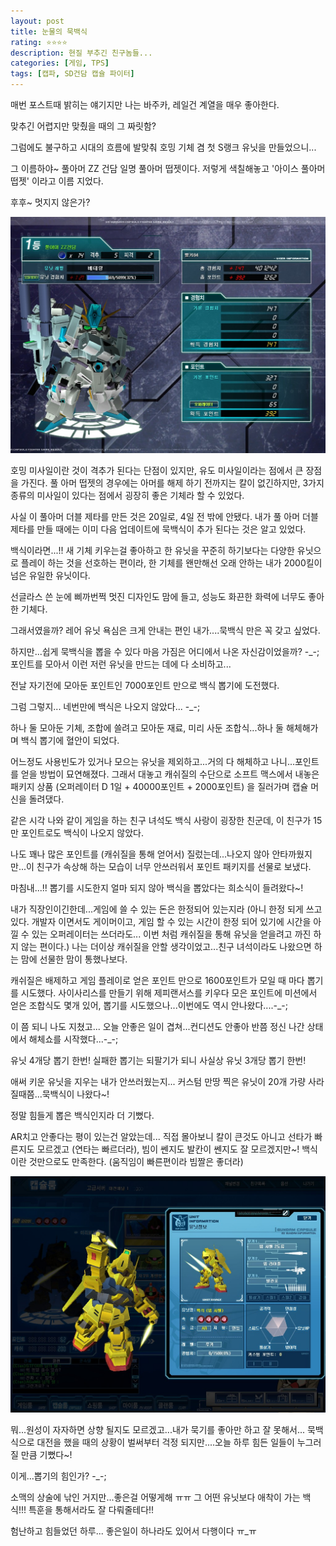 ```yaml
---
layout: post
title: 눈물의 묵백식
rating: ⭐️⭐️⭐️⭐️
description: 현질 부추긴 친구놈들...
categories: [게임, TPS]
tags: [캡파, SD건담 캡슐 파이터]
---
```


매번 포스트때 밝히는 얘기지만 나는 바주카, 레일건 계열을 매우 좋아한다. 

맞추긴 어렵지만 맞췄을 때의 그 짜릿함? 

그럼에도 불구하고 시대의 흐름에 발맞춰 호밍 기체 겸 첫 S랭크 유닛을 만들었으니...

그 이름하야~ 풀아머 ZZ 건담 일명 풀아머 떱젯이다. 저렇게 색칠해놓고 '아이스 풀아머 떱젯' 이라고 이름 지었다.

후후~ 멋지지 않은가?

![캡파](../../images/2008/sdgcf_19.jpeg)

호밍 미사일이란 것이 격추가 된다는 단점이 있지만, 유도 미사일이라는 점에서 큰 장점을 가진다. 풀 아머 떱젯의 경우에는 아머를 해제 하기 전까지는 칼이 없긴하지만, 3가지 종류의 미사일이 있다는 점에서 굉장히 좋은 기체라 할 수 있었다.

사실 이 풀아머 더블 제타를 만든 것은 20일로, 4일 전 밖에 안됐다. 내가 풀 아머 더블 제타를 만들 때에는 이미 다음 업데이트에 묵백식이 추가 된다는 것은 알고 있었다.

백식이라면...!! 새 기체 키우는걸 좋아하고 한 유닛을 꾸준히 하기보다는 다양한 유닛으로 플레이 하는 것을 선호하는 편이라, 한 기체를 왠만해선 오래 안하는 내가 2000킬이 넘은 유일한 유닛이다.

선글라스 쓴 눈에 삐까번쩍 멋진 디자인도 맘에 들고, 성능도 화끈한 화력에 너무도 좋아한 기체다.

그래서였을까? 레어 유닛 욕심은 크게 안내는 편인 내가....묵백식 만은 꼭 갖고 싶었다.

하지만...쉽게 묵백식을 뽑을 수 있다 마음 가짐은 어디에서 나온 자신감이었을까? -_-; 포인트를 모아서 이런 저런 유닛을 만드는 데에 다 소비하고...

전날 자기전에 모아둔 포인트인 7000포인트 만으로 백식 뽑기에 도전했다.

그럼 그렇지... 네번만에 백식은 나오지 않았다... -_-;

하나 둘 모아둔 기체, 조합에 쓸려고 모아둔 재료, 미리 사둔 조합식...하나 둘 해체해가며 백식 뽑기에 혈안이 되었다.

어느정도 사용빈도가 있거나 모으는 유닛을 제외하고...거의 다 해체하고 나니...포인트를 얻을 방법이 묘연해졌다. 그래서 대놓고 캐쉬질의 수단으로 소프트 맥스에서 내놓은 패키지 상품 (오퍼레이터 D 1일 + 40000포인트 + 2000포인트) 을 질러가며 캡슐 머신을 돌려댔다.

같은 시각 나와 같이 게임을 하는 친구 녀석도 백식 사랑이 굉장한 친군데, 이 친구가 15만 포인트로도 백식이 나오지 않았다.

나도 꽤나 많은 포인트를 (캐쉬질을 통해 얻어서) 질렀는데...나오지 않아 안타까웠지만...이 친구가 속상해 하는 모습이 너무 안쓰러워서 포인트 패키지를 선물로 보냈다.

마침내...!! 뽑기를 시도한지 얼마 되지 않아 백식을 뽑았다는 희소식이 들려왔다~!

내가 직장인이긴한데...게임에 쓸 수 있는 돈은 한정되어 있는지라 (아니 한정 되게 쓰고 있다. 개발자 이면서도 게이머이고, 게임 할 수 있는 시간이 한정 되어 있기에 시간을 아낄 수 있는 오퍼레이터는 쓰더라도... 이번 처럼 캐쉬질을 통해 유닛을 얻을려고 까진 하지 않는 편이다.) 나는 더이상 캐쉬질을 안할 생각이었고...친구 녀석이라도 나왔으면 하는 맘에 선물한 맘이 통했나보다.

캐쉬질은 배제하고 게임 플레이로 얻은 포인트 만으로 1600포인트가 모일 때 마다 뽑기를 시도했다. 사이사리스를 만들기 위해 제피랜서스를 키우다 모은 포인트에 미션에서 얻은 조합식도 몇개 있어, 뽑기를 시도했으나...이번에도 역시 안나왔다....-_-;

이 쯤 되니 나도 지쳤고... 오늘 안좋은 일이 겹쳐...컨디션도 안좋아 반쯤 정신 나간 상태에서 해체쇼를 시작했다...-_-;

유닛 4개당 뽑기 한번! 실패한 뽑기는 되팔기가 되니 사실상 유닛 3개당 뽑기 한번!

애써 키운 유닛을 지우는 내가 안쓰러웠는지... 커스텀 만땅 찍은 유닛이 20개 가량 사라질때쯤...묵백식이 나왔다~!

정말 힘들게 뽑은 백식인지라 더 기뻤다.

AR치고 안좋다는 평이 있는건 알았는데... 직접 몰아보니 칼이 큰것도 아니고 선타가 빠른지도 모르겠고 (연타는 빠르더라), 빔이 쎈지도 발칸이 쎈지도 잘 모르겠지만~! 백식이란 것만으로도 만족한다. (움직임이 빠른편이라 빔짤은 좋더라)

![캡파](../../images/2008/sdgcf_20.jpeg)

뭐...원성이 자자하면 상향 될지도 모르겠고...내가 묵기를 좋아만 하고 잘 못해서... 묵백식으로 대전을 했을 때의 상황이 벌써부터 걱정 되지만....오늘 하루 힘든 일들이 누그러질 만큼 기뻤다~! 

이게...뽑기의 힘인가? -_-;

소맥의 상술에 낚인 거지만...좋은걸 어떻게해 ㅠㅠ 그 어떤 유닛보다 애착이 가는 백식!!! 특훈을 통해서라도 잘 다뤄줄테다!!

험난하고 힘들었던 하루... 좋은일이 하나라도 있어서 다행이다 ㅠ_ㅠ

